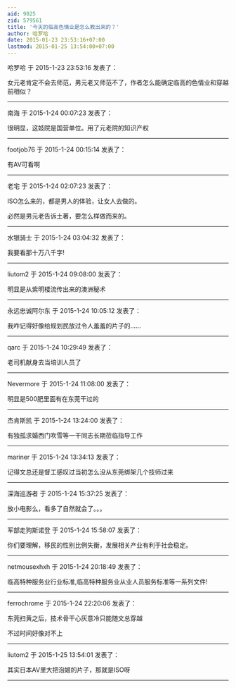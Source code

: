 ```yaml
---
aid: 9025
zid: 579561
title: '今天的临高色情业是怎么教出来的？'
author: 哈罗哈
date: 2015-01-23 23:53:16+07:00
lastmod: 2015-01-25 13:54:00+07:00
---
```


哈罗哈 于 2015-1-23 23:53:16 发表了：

女元老肯定不会去师范，男元老又师范不了，作者怎么能确定临高的色情业和穿越前相似？

---------

南海 于 2015-1-24 00:07:23 发表了：

很明显，这妓院是国营单位。用了元老院的知识产权

---------

footjob76 于 2015-1-24 00:15:14 发表了：

有AV可看啊

---------

老宅 于 2015-1-24 02:07:23 发表了：

ISO怎么来的，都是男人的体验，让女人去做的。

必然是男元老告诉土著，要怎么样做而来的。

---------

水银骑士 于 2015-1-24 03:04:32 发表了：

我要看那十万八千字!

---------

liutom2 于 2015-1-24 09:08:00 发表了：

明显是从紫明楼流传出来的澳洲秘术

---------

永远忠诚阿尔东 于 2015-1-24 10:05:12 发表了：

我咋记得好像给规划民放过令人羞羞的片子的……

---------

qarc 于 2015-1-24 10:29:49 发表了：

老司机献身去当培训人员了

---------

Nevermore 于 2015-1-24 11:08:00 发表了：

明显是500肥里面有在东莞干过的

---------

杰肯斯凯 于 2015-1-24 13:24:00 发表了：

有独孤求婚西门吹雪等一干同志长期莅临指导工作

---------

mariner 于 2015-1-24 13:34:13 发表了：

记得文总还是督工感叹过当初怎么没从东莞绑架几个技师过来

---------

深海巡游者 于 2015-1-24 15:37:25 发表了：

放小电影么，看多了自然就会了。。。

---------

军部走狗斯诺登 于 2015-1-24 15:58:07 发表了：

你们要理解，移民的性别比例失衡，发展相关产业有利于社会稳定。

---------

netmousexhxh 于 2015-1-24 20:18:49 发表了：

临高特种服务业行业标准,临高特种服务业从业人员服务标准等一系列文件!

---------

ferrochrome 于 2015-1-24 22:20:06 发表了：

东莞扫黄之后，技术骨干心灰意冷只能随文总穿越

不过时间好像对不上

---------

liutom2 于 2015-1-25 13:54:01 发表了：

其实日本AV里大把泡姬的片子，那就是ISO呀

---------


